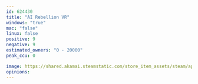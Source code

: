 ```yaml
---
id: 624430
title: "AI Rebellion VR"
windows: "true"
mac: "false"
linux: false
positive: 9
negative: 9
estimated_owners: "0 - 20000"
peak_ccu: 0

image: https://shared.akamai.steamstatic.com/store_item_assets/steam/apps/624430/header.jpg?t=1500040942
opinions:
---
```


